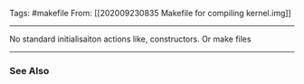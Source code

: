 Tags: #makefile 
From: [[202009230835 Makefile for compiling kernel.img]]

---
No standard initialisaiton actions like, constructors. Or make files

---
### See Also

